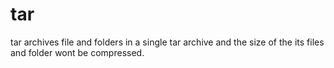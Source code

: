# tar

tar archives file and folders in a single tar archive and the size of the its files and folder wont be compressed.
